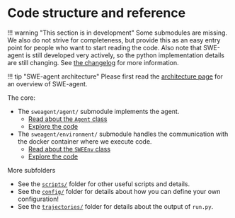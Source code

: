 # Code structure and reference

!!! warning "This section is in development"
    Some submodules are missing. We also do not strive for completeness, but provide this as an easy entry point
    for people who want to start reading the code.
    Also note that SWE-agent is still developed very actively, so the python implementation details
    are still changing. See [the changelog](../installation/changelog.md) for more information.

!!! tip "SWE-agent architecture"
    Please first read the [architecture page](../background/architecture.md) for an overview of SWE-agent.

The core:

* The `sweagent/agent/` []() submodule implements the agent.
    * [Read about the `Agent` class](agent.md)
    * [Explore the code](https://github.com/swe-agent/SWE-agent/tree/main/sweagent/agent/)
* The `sweagent/environment/` submodule handles the communication with the docker container where we execute code.
    * [Read about the `SWEEnv` class](agent.md)
    * [Explore the code](https://github.com/swe-agent/SWE-agent/tree/main/sweagent/environment/)

More subfolders

* See the [`scripts/`](https://github.com/swe-agent/SWE-agent/tree/main/scripts/) folder for other useful scripts and details.
* See the [`config/`](https://github.com/swe-agent/SWE-agent/tree/main/config/) folder for details about how you can define your own configuration!
* See the [`trajectories/`](https://github.com/swe-agent/SWE-agent/tree/main/trajectories) folder for details about the output of `run.py`.
